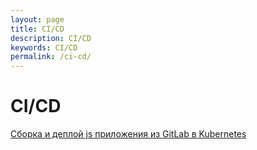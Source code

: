 ```yaml
---
layout: page
title: CI/CD
description: CI/CD
keywords: CI/CD
permalink: /ci-cd/
---
```


# CI/CD

[Сборка и деплой js приложения из GitLab в Kubernetes](/ci-cd/gitlab-kubernetes/)
